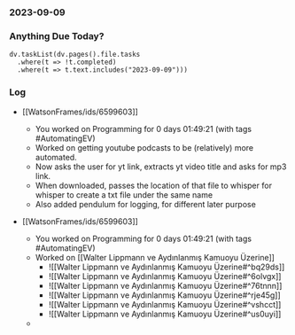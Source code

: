 ### 2023-09-09

### Anything Due Today?
```dataviewjs
dv.taskList(dv.pages().file.tasks 
  .where(t => !t.completed)
  .where(t => t.text.includes("2023-09-09")))
```
### Log

- [[WatsonFrames/ids/6599603]]
     - You worked on Programming for 0 days 01:49:21 (with tags #AutomatingEV) 
	 - Worked on getting youtube podcasts to be (relatively) more automated.
	 - Now asks the user for yt link, extracts yt video title and asks for mp3 link.
	 - When downloaded, passes the location of that file to whisper for whisper to create a txt file under the same name
	 - Also added pendulum for logging, for different later purpose

- [[WatsonFrames/ids/6599603]]
     - You worked on Programming for 0 days 01:49:21 (with tags #AutomatingEV) 
     - Worked on [[Walter Lippmann ve Aydınlanmış Kamuoyu Üzerine]]
		- ![[Walter Lippmann ve Aydınlanmış Kamuoyu Üzerine#^bq29ds]]
		- ![[Walter Lippmann ve Aydınlanmış Kamuoyu Üzerine#^6olvgx]]
		- ![[Walter Lippmann ve Aydınlanmış Kamuoyu Üzerine#^76tnnn]]
		- ![[Walter Lippmann ve Aydınlanmış Kamuoyu Üzerine#^rje45g]]
		- ![[Walter Lippmann ve Aydınlanmış Kamuoyu Üzerine#^vshcct]]
		- ![[Walter Lippmann ve Aydınlanmış Kamuoyu Üzerine#^us0uyi]]
	- 